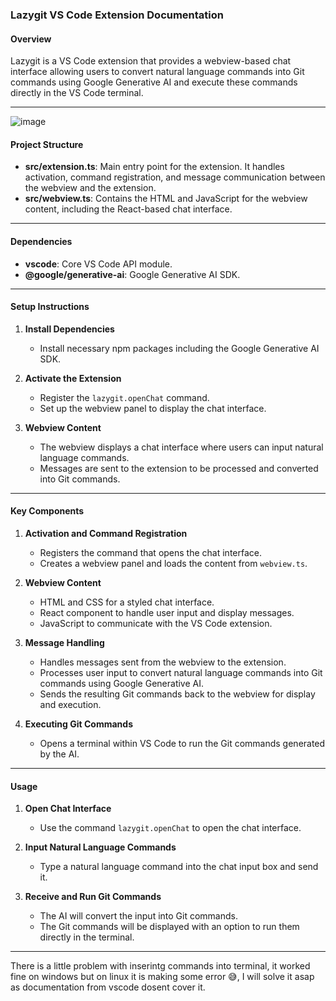 ### Lazygit VS Code Extension Documentation

#### Overview
Lazygit is a VS Code extension that provides a webview-based chat interface allowing users to convert natural language commands into Git commands using Google Generative AI and execute these commands directly in the VS Code terminal.

---


![image](https://github.com/user-attachments/assets/b2ddd113-15e1-4e1a-ac48-9cf60171eb67)


#### Project Structure
- **src/extension.ts**: Main entry point for the extension. It handles activation, command registration, and message communication between the webview and the extension.
- **src/webview.ts**: Contains the HTML and JavaScript for the webview content, including the React-based chat interface.

---

#### Dependencies
- **vscode**: Core VS Code API module.
- **@google/generative-ai**: Google Generative AI SDK.

---

#### Setup Instructions

1. **Install Dependencies**
   - Install necessary npm packages including the Google Generative AI SDK.

2. **Activate the Extension**
   - Register the `lazygit.openChat` command.
   - Set up the webview panel to display the chat interface.

3. **Webview Content**
   - The webview displays a chat interface where users can input natural language commands.
   - Messages are sent to the extension to be processed and converted into Git commands.

---

#### Key Components

1. **Activation and Command Registration**
   - Registers the command that opens the chat interface.
   - Creates a webview panel and loads the content from `webview.ts`.

2. **Webview Content**
   - HTML and CSS for a styled chat interface.
   - React component to handle user input and display messages.
   - JavaScript to communicate with the VS Code extension.

3. **Message Handling**
   - Handles messages sent from the webview to the extension.
   - Processes user input to convert natural language commands into Git commands using Google Generative AI.
   - Sends the resulting Git commands back to the webview for display and execution.

4. **Executing Git Commands**
   - Opens a terminal within VS Code to run the Git commands generated by the AI.

---

#### Usage

1. **Open Chat Interface**
   - Use the command `lazygit.openChat` to open the chat interface.

2. **Input Natural Language Commands**
   - Type a natural language command into the chat input box and send it.

3. **Receive and Run Git Commands**
   - The AI will convert the input into Git commands.
   - The Git commands will be displayed with an option to run them directly in the terminal.

---


There is a little problem with inserintg commands into terminal, it worked fine on windows but on linux it is making some error 😅, I will solve it asap as documentation from vscode dosent cover it.
